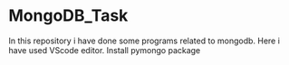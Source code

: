 # MongoDB_Task
In this repository i have done some programs related to mongodb. Here i have used VScode editor.
Install pymongo package
